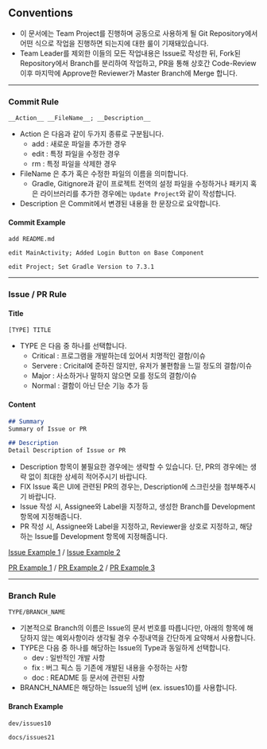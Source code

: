## Conventions
- 이 문서에는 Team Project를 진행하며 공동으로 사용하게 될 Git Repository에서 어떤 식으로 작업을 진행하면 되는지에 대한 룰이 기재돼있습니다.
- Team Leader를 제외한 이들의 모든 작업내용은 Issue로 작성한 뒤, Fork된 Repository에서 Branch를 분리하여 작업하고, PR을 통해 상호간 Code-Review 이후 마지막에 Approve한 Reviewer가 Master Branch에 Merge 합니다.

---

### Commit Rule
```
__Action__ __FileName__; __Description__
```
- Action 은 다음과 같이 두가지 종류로 구분됩니다.
    - add  : 새로운 파일을 추가한 경우
    - edit : 특정 파일을 수정한 경우
    - rm   : 특정 파일을 삭제한 경우
- FileName 은 추가 혹은 수정한 파일의 이름을 의미합니다.
    - Gradle, Gitignore과 같이 프로젝트 전역의 설정 파일을 수정하거나 패키지 혹은 라이브러리를 추가한 경우에는 ```Update Project```와 같이 작성합니다.
- Description 은 Commit에서 변경된 내용을 한 문장으로 요약합니다.

#### Commit Example
```
add README.md
```
```
edit MainActivity; Added Login Button on Base Component
```
```
edit Project; Set Gradle Version to 7.3.1
```

---

### Issue / PR Rule

#### Title
```
[TYPE] TITLE
```
- TYPE 은 다음 중 하나를 선택합니다.
    - Critical   : 프로그램을 개발하는데 있어서 치명적인 결함/이슈
    - Servere  : Cricital에 준하진 않지만, 유저가 불편함을 느낄 정도의 결함/이슈
    - Major     : 사소하거나 말하지 않으면 모를 정도의 결함/이슈
    - Normal   : 결함이 아닌 단순 기능 추가 등

####  Content
```markdown
## Summary
Summary of Issue or PR

## Description
Detail Description of Issue or PR
```
- Description 항목이 불필요한 경우에는 생략할 수 있습니다. 단, PR의 경우에는 생략 없이 최대한 상세히 적어주시기 바랍니다.
- FIX Issue 혹은 UI에 관련된 PR의 경우는, Description에 스크린샷을 첨부해주시기 바랍니다.
- Issue 작성 시, Assignee와 Label을 지정하고, 생성한 Branch를 Development 항목에 지정해줍니다.
- PR 작성 시, Assignee와 Label을 지정하고, Reviewer을 상호로 지정하고, 해당하는 Issue를 Development 항목에 지정해줍니다.

[Issue Example 1](https://github.com/kimch0612/OOP2_Project/issues/3) /
[Issue Example 2](https://github.com/kimch0612/OOP2_Project/issues/4)

[PR Example 1](https://github.com/yymin1022/Wa_API/pull/82) /
[PR Example 2](https://github.com/yymin1022/Wa_API/pull/91) /
[PR Example 3](https://github.com/kimch0612/OOP2_Project/pull/7)

---

### Branch Rule
```
TYPE/BRANCH_NAME
```
- 기본적으로 Branch의 이름은 Issue의 문서 번호를 따릅니다만, 아래의 항목에 해당하지 않는 예외사항이라 생각될 경우 수정내역을 간단하게 요약해서 사용합니다.
- TYPE은 다음 중 하나를 해당하는 Issue의 Type과 동일하게 선택합니다.
  - dev : 일반적인 개발 사항
  - fix : 버그 픽스 등 기존에 개발된 내용을 수정하는 사항
  - doc : README 등 문서에 관련된 사항
- BRANCH_NAME은 해당하는 Issue의 넘버 (ex. issues10)를 사용합니다.

#### Branch Example
```
dev/issues10
```
```
docs/issues21
```
